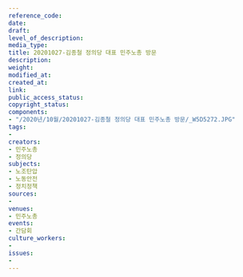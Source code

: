 ```yaml
---
reference_code: 
date: 
draft: 
level_of_description: 
media_type: 
title: 20201027-김종철 정의당 대표 민주노총 방문
description: 
weight: 
modified_at: 
created_at: 
link: 
public_access_status: 
copyright_status: 
components:
- "/2020년/10월/20201027-김종철 정의당 대표 민주노총 방문/_W5D5272.JPG"
tags:
- 
creators:
- 민주노총
- 정의당
subjects:
- 노조탄압
- 노동안전
- 정치정책
sources:
- 
venues:
- 민주노총
events:
- 간담회
culture_workers:
- 
issues:
- 
---
```

